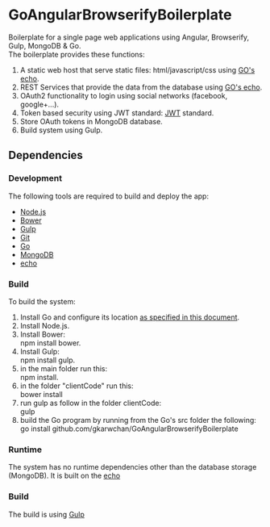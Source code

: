 # GoAngularBrowserifyBoilerplate
Boilerplate for a single page web applications using Angular, Browserify, Gulp, MongoDB & Go.  
The boilerplate provides these functions:  
1. A static web host that serve static files: html/javascript/css using [GO's echo](https://labstack.com/echo).  
2. REST Services that provide the data from the database using [GO's echo](https://labstack.com/echo).  
3. OAuth2 functionality to login using social networks (facebook, google+...).  
4. Token based security using JWT standard: [JWT](https://jwt.io) standard.  
5. Store OAuth tokens in MongoDB database.  
6. Build system using Gulp.  

## Dependencies

### Development

The following tools are required to build and deploy the app:  

* [Node.js](http://nodejs.org/)
* [Bower](http://bower.io/)
* [Gulp](http://gulp.com/)
* [Git](http://msysgit.github.io/)
* [Go](http://golang.org/)
* [MongoDB](https://www.mongodb.com/)
* [echo](https://labstack.com/echo)


### Build
To build the system:  
1. Install Go and configure its location [as specified in this document](https://golang.org/doc/install).  
2. Install Node.js.  
3. Install Bower:  
    npm install bower.  
4. Install Gulp:  
    npm install gulp.  
5. in the main folder run this:  
    npm install.  
6. in the folder "clientCode" run this:  
    bower install  
7. run gulp as follow in the folder clientCode:  
    gulp  
8. build the Go program by running from the Go's src folder the following:  
    go install github.com/gkarwchan/GoAngularBrowserifyBoilerplate  


### Runtime

The system has no runtime dependencies other than the database storage (MongoDB). It is built on the [echo](http://echo.labstack.com/)

### Build
The build is using [Gulp](http://gulp.com/)

